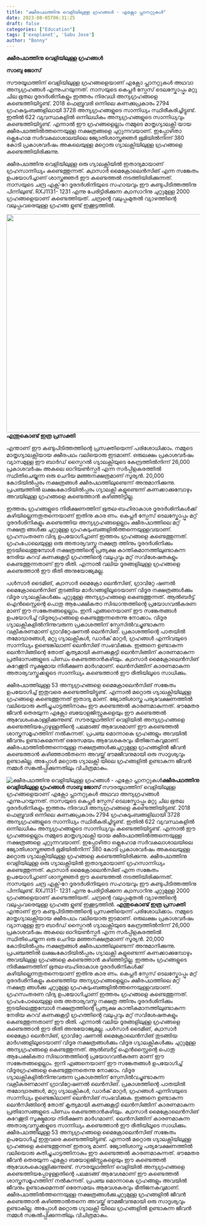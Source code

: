 ```yaml
---
title: "ക്ഷീരപഥത്തിനു വെളിയിലുള്ള ഗ്രഹങ്ങൾ - എക്സോ പ്ലാനറ്റുകൾ"
date: 2023-08-05T06:31:25
draft: false
categories: ["Education"]
tags: ['exoplanet', 'Sabu Jose']
author: "Bonny"
---
```


<strong>ക്ഷീരപഥത്തിനു വെളിയിലുള്ള ഗ്രഹങ്ങൾ</strong>

<strong>സാബു ജോസ്</strong>

സൗരയൂഥത്തിന് വെളിയിലുള്ള ഗ്രഹങ്ങളെയാണ് എക്സോ പ്ലാനറ്റുകൾ അഥവാ അന്യഗ്രഹങ്ങൾ എന്നുപറയുന്നത്. നാസയുടെ കെപ്ലർ സ്പേസ് ടെലസ്കോപ്പും മറ്റു ചില ഭൂതല ദൂരദർശിനികളും ഇത്തരം നിരവധി അന്യഗ്രഹങ്ങളെ കണ്ടെത്തിയിട്ടുണ്ട്. 2018 ഫെബ്രുവരി ഒന്നിലെ കണക്കുപ്രകാരം 2794 ഗ്രഹകുടുംബങ്ങളിലായി 3728 അന്യഗ്രഹങ്ങളുടെ സാന്നിധ്യം സ്ഥിരീകരിച്ചിട്ടുണ്ട്. ഇതിൽ 622 വ്യവസ്ഥകളിൽ ഒന്നിലധികം അന്യഗ്രഹങ്ങളുടെ സാന്നിധ്യവും കണ്ടെത്തിയിട്ടുണ്ട്. എന്നാൽ ഈ ഗ്രഹങ്ങളെല്ലാം നമ്മുടെ മാതൃഗ്യാലക്സി യായ ക്ഷീരപഥത്തിൽത്തന്നെയുള്ള നക്ഷത്രങ്ങളെ ചുറ്റുന്നവയാണ്.
ഇപ്പോഴിതാ ഒക്ലഹോമ സർവകലാശാലയിലെ ജ്യോതിശാസ്ത്രജ്ഞർ ഭൂമിയിൽനിന്ന് 380 കോടി പ്രകാശവർഷം അകലെയുള്ള മറ്റൊരു ഗ്യാലക്സിയിലുള്ള ഗ്രഹങ്ങളെ കണ്ടെത്തിയിരിക്കുന്നു.

ക്ഷീരപഥത്തിനു വെളിയിലുള്ള ഒരു ഗ്യാലക്സിയിൽ ഇതാദ്യമായാണ് ഗ്രഹസാന്നിധ്യം കണ്ടെത്തുന്നത്‌. ക്വാസാർ മൈക്രോലെൻസിങ് എന്ന സങ്കേതം ഉപയോഗിച്ചാണ് ശാസ്ത്രജ്ഞർ ഈ കണ്ടെത്തൽ നടത്തിയിരിക്കുന്നത്. നാസയുടെ ചന്ദ്ര എക്സ്‐റേ ദൂരദർശിനിയുടെ സഹായവും ഈ കണ്ടുപിടിത്തത്തിനു പിന്നിലുണ്ട്. RXJ1131- 1231 എന്നു പേരിട്ടിരിക്കുന്ന ക്വാസാറിനു ചുറ്റുമുള്ള 2000 ഗ്രഹങ്ങളെയാണ് കണ്ടെത്തിയത്. ചന്ദ്രന്റെ വലുപ്പംമുതൽ വ്യാഴത്തിന്റെ വലുപ്പംവരെയുള്ള ഗ്രഹങ്ങ ളുണ്ട് ഇക്കൂട്ടത്തിൽ.

<strong><a href="https://cdn.boolokam.com/articles/2023/08/33ttt.jpg"><img class="size-large wp-image-406163 aligncenter" src="https://cdn.boolokam.com/articles/2023/08/33ttt-1024x569.jpg" alt="" width="1024" height="569" /></a>എന്തുകൊണ്ട്‌ ഇത്ര പ്രസക്തി</strong>

എന്താണ് ഈ കണ്ടുപിടിത്തത്തിന്റെ പ്രസക്തിയെന്ന് പരിശോധിക്കാം. നമ്മുടെ മാതൃഗ്യാലക്സിയായ ക്ഷീരപഥം വലിയൊരു ഇടമാണ്. ഒരുലക്ഷം പ്രകാശവർഷം വ്യാസമുള്ള ഈ ബാർഡ് സ്പൈറൽ ഗ്യാലക്സിയുടെ കേന്ദ്രത്തിൽനിന്ന് 26,000 പ്രകാശവർഷം അകലെ ഓറിയൺസ്പർ എന്ന സർപ്പിളകരത്തിൽ സ്ഥിതിചെയ്യുന്ന ഒരു ചെറിയ മഞ്ഞനക്ഷത്രമാണ് സൂര്യൻ. 20,000 കോടിയിൽപ്പരം നക്ഷത്രങ്ങൾ ക്ഷീരപഥത്തിലുണ്ടെന്ന് അനുമാനിക്കുന്നു. പ്രപഞ്ചത്തിൽ ലക്ഷംകോടിയിൽപ്പരം ഗ്യാലക്സി കളുണ്ടെന്ന് കണക്കാക്കുമ്പോഴും അവയിലുള്ള ഗ്രഹങ്ങളെ കണ്ടെത്താൻ കഴിഞ്ഞിട്ടില്ല.

ഇത്തരം ഗ്രഹങ്ങളുടെ നിരീക്ഷണത്തിന് ഭൂതല‐ബഹിരാകാശ ദൂരദർശിനികൾക്ക് കഴിയില്ലെന്നതുതന്നെയാണ് ഇതിനു കാര ണം. കെപ്ലർ സ്പേസ് ടെലസ്കോപ്പും മറ്റ് ദൂരദർശിനികളും കണ്ടെത്തിയ അന്യഗ്രഹങ്ങളെല്ലാം ക്ഷീരപഥത്തിലെ മറ്റ് നക്ഷത്ര ങ്ങൾക്കു ചുറ്റുമുള്ള ഗ്രഹകുടുംബങ്ങളിൽത്തന്നെയുള്ളവയാണ്. ഗ്രഹസംതരണ വിദ്യ ഉപയോഗിച്ചാണ് ഇത്തരം ഗ്രഹങ്ങളെ കണ്ടെത്തുന്നത്. ഗ്രഹംപോലെയുള്ള ഒരു അതാര്യവസ്തു നക്ഷത്ര ത്തിനും ദൂരദർശിനിക്കും ഇടയിലെത്തുമ്പോൾ നക്ഷത്രത്തിന്റെ പ്രത്യക്ഷ കാന്തികമാനത്തിലുണ്ടാകുന്ന നേരിയ കുറവ് കണക്കുകൂട്ടി ഗ്രഹത്തിന്റെ വലുപ്പവും മറ്റ് സവിശേഷതകളും കെണ്ടത്തുന്നതാണ് ഈ രീതി. എന്നാൽ വലിയ ദൂരങ്ങളിലുള്ള ഗ്രഹങ്ങളെ കണ്ടെത്താൻ ഈ രീതി അനുയോജ്യമല്ല.

പൾസാർ ടൈമിങ്, ക്വാസാർ മൈക്രോ ലെൻസിങ്, ഗ്രാവിറ്റേ ഷണൽ മൈക്രോലെൻസിങ് തുടങ്ങിയ മാർഗങ്ങളിലൂടെയാണ് വിദൂര നക്ഷത്രങ്ങൾക്കും വിദൂര ഗ്യാലക്സികൾക്കും ചുറ്റുമുള്ള അന്യഗ്രഹങ്ങളെ കെണ്ടത്തുന്നത്. ആൽബർട്ട് ഐൻസ്റ്റൈന്റെ പൊതു ആപേക്ഷികതാ സിദ്ധാന്തത്തിന്റെ പ്രയോഗവൽകരണ മാണ് ഈ സങ്കേതങ്ങളെല്ലാം. ഇനി എങ്ങനെയാണ് ഈ സങ്കേതങ്ങൾ ഉപയോഗിച്ച് വിദൂരഗ്രഹങ്ങളെ കെണ്ടത്തുന്നതെന്നു നോക്കാം. വിദൂര ഗ്യാലക്സികളിൽനിന്നുവരുന്ന പ്രകാശത്തിന് സ്പേസിൽവച്ചുണ്ടാകുന്ന വക്രീകരണമാണ് ഗ്രാവിറ്റേഷണൽ ലെൻസിങ്. പ്രകാശത്തിന്റെ പാതയിൽ തമോദ്വാരങ്ങൾ, മറ്റു ഗ്യാലക്സികൾ, ഡാർക് മാറ്റർ, ഗ്രഹങ്ങൾ എന്നിവയുടെ സാന്നിധ്യം ഉണ്ടെങ്കിലാണ് ലെൻസിങ് സംഭവിക്കുക. ഇങ്ങനെ ഉണ്ടാകുന്ന ലെൻസിങ്ങിന്റെ തോത് കൃത്യമായി കണക്കുകൂട്ടി ലെൻസിങ്ങിന് കാരണമാകുന്ന പ്രതിഭാസങ്ങളുടെ പിണ്ഡം കെണ്ടത്താൻകഴിയും. ക്വാസാർ മൈക്രോലെൻസിങ് കുറേക്കൂടി സൂക്ഷ്മമായ നിരീക്ഷണ മാർഗമാണ്. ലെൻസിങ്ങിന് കാരണമാകുന്ന അതാര്യവസ്തുക്കളുടെ സാന്നിധ്യം കണ്ടെത്താൻ ഈ രീതിയിലൂടെ സാധിക്കും.

ക്ഷീരപഥത്തിലുള്ള 53 അന്യഗ്രഹങ്ങളെ മൈക്രോലെൻസിങ് സങ്കേതം ഉപയോഗിച്ച് ഇതുവരെ കണ്ടെത്തിയിട്ടുണ്ട്. എന്നാൽ മറ്റൊരു ഗ്യാലക്സിയിലുള്ള ഗ്രഹങ്ങളെ കണ്ടെത്തുന്നത് ഇതാദ്യ മാണ്.
ജ്യോതിശാസ്ത്ര പര്യവേക്ഷണത്തിൽ വലിയൊരു കുതിച്ചുചാട്ടത്തിനാകും ഈ കണ്ടെത്തൽ കാരണമാകുന്നത്. ഭൗമേതര ജീവൻ തെരയുന്ന എക്സോ ബയോളജിസ്റ്റുകളെയും ഈ കണ്ടെത്തൽ ആവേശംകൊള്ളിക്കുന്നുണ്ട്. സൗരയൂഥത്തിന് വെളിയിൽ അന്യഗ്രഹങ്ങളെ കണ്ടെത്തിയപ്പോഴുള്ളതിന്റെ പലമടങ്ങ് ആവേശമാണ് ഈ കണ്ടെത്തൽ ശാസ്ത്രസമൂഹത്തിന് നൽകുന്നത്. പ്രപഞ്ച മൊന്നാകെ ഗ്രഹങ്ങളും അവയിൽ ജീവനും ഉണ്ടാകുമെന്നത് ഒരേസമയം ആവേശകരവും ഭീതിജനകവുമാണ്.
ക്ഷീരപഥത്തിൽത്തന്നെയുള്ള നക്ഷത്രങ്ങൾക്കുചുറ്റുമുള്ള ഗ്രഹങ്ങളിൽ ജീവൻ കണ്ടെത്താൻ കഴിഞ്ഞാൽതന്നെ അവയ്ക്ക് ഭൗമജീവനുമായി ഒരു സാദൃശ്യവും ഉണ്ടാകില്ല. അപ്പോൾ മറ്റൊരു ഗ്യാലക്സി യിലെ ഗ്രഹങ്ങളിൽ ഉണ്ടാകുന്ന ജീവൻ നമ്മൾ സങ്കൽപ്പിക്കുന്നതിലും വിചിത്രമാകും.


![ക്ഷീരപഥത്തിനു വെളിയിലുള്ള ഗ്രഹങ്ങൾ - എക്സോ പ്ലാനറ്റുകൾ](https://cdn.boolokam.com/articles/2023/08/33ttt-1024x569.jpg)**ക്ഷീരപഥത്തിനു വെളിയിലുള്ള ഗ്രഹങ്ങൾ** **സാബു ജോസ്** സൗരയൂഥത്തിന് വെളിയിലുള്ള ഗ്രഹങ്ങളെയാണ് എക്സോ പ്ലാനറ്റുകൾ അഥവാ അന്യഗ്രഹങ്ങൾ എന്നുപറയുന്നത്. നാസയുടെ കെപ്ലർ സ്പേസ് ടെലസ്കോപ്പും മറ്റു ചില ഭൂതല ദൂരദർശിനികളും ഇത്തരം നിരവധി അന്യഗ്രഹങ്ങളെ കണ്ടെത്തിയിട്ടുണ്ട്. 2018 ഫെബ്രുവരി ഒന്നിലെ കണക്കുപ്രകാരം 2794 ഗ്രഹകുടുംബങ്ങളിലായി 3728 അന്യഗ്രഹങ്ങളുടെ സാന്നിധ്യം സ്ഥിരീകരിച്ചിട്ടുണ്ട്. ഇതിൽ 622 വ്യവസ്ഥകളിൽ ഒന്നിലധികം അന്യഗ്രഹങ്ങളുടെ സാന്നിധ്യവും കണ്ടെത്തിയിട്ടുണ്ട്. എന്നാൽ ഈ ഗ്രഹങ്ങളെല്ലാം നമ്മുടെ മാതൃഗ്യാലക്സി യായ ക്ഷീരപഥത്തിൽത്തന്നെയുള്ള നക്ഷത്രങ്ങളെ ചുറ്റുന്നവയാണ്. ഇപ്പോഴിതാ ഒക്ലഹോമ സർവകലാശാലയിലെ ജ്യോതിശാസ്ത്രജ്ഞർ ഭൂമിയിൽനിന്ന് 380 കോടി പ്രകാശവർഷം അകലെയുള്ള മറ്റൊരു ഗ്യാലക്സിയിലുള്ള ഗ്രഹങ്ങളെ കണ്ടെത്തിയിരിക്കുന്നു. ക്ഷീരപഥത്തിനു വെളിയിലുള്ള ഒരു ഗ്യാലക്സിയിൽ ഇതാദ്യമായാണ് ഗ്രഹസാന്നിധ്യം കണ്ടെത്തുന്നത്‌. ക്വാസാർ മൈക്രോലെൻസിങ് എന്ന സങ്കേതം ഉപയോഗിച്ചാണ് ശാസ്ത്രജ്ഞർ ഈ കണ്ടെത്തൽ നടത്തിയിരിക്കുന്നത്. നാസയുടെ ചന്ദ്ര എക്സ്‐റേ ദൂരദർശിനിയുടെ സഹായവും ഈ കണ്ടുപിടിത്തത്തിനു പിന്നിലുണ്ട്. RXJ1131- 1231 എന്നു പേരിട്ടിരിക്കുന്ന ക്വാസാറിനു ചുറ്റുമുള്ള 2000 ഗ്രഹങ്ങളെയാണ് കണ്ടെത്തിയത്. ചന്ദ്രന്റെ വലുപ്പംമുതൽ വ്യാഴത്തിന്റെ വലുപ്പംവരെയുള്ള ഗ്രഹങ്ങ ളുണ്ട് ഇക്കൂട്ടത്തിൽ. **[](https://cdn.boolokam.com/articles/2023/08/33ttt.jpg)എന്തുകൊണ്ട്‌ ഇത്ര പ്രസക്തി** എന്താണ് ഈ കണ്ടുപിടിത്തത്തിന്റെ പ്രസക്തിയെന്ന് പരിശോധിക്കാം. നമ്മുടെ മാതൃഗ്യാലക്സിയായ ക്ഷീരപഥം വലിയൊരു ഇടമാണ്. ഒരുലക്ഷം പ്രകാശവർഷം വ്യാസമുള്ള ഈ ബാർഡ് സ്പൈറൽ ഗ്യാലക്സിയുടെ കേന്ദ്രത്തിൽനിന്ന് 26,000 പ്രകാശവർഷം അകലെ ഓറിയൺസ്പർ എന്ന സർപ്പിളകരത്തിൽ സ്ഥിതിചെയ്യുന്ന ഒരു ചെറിയ മഞ്ഞനക്ഷത്രമാണ് സൂര്യൻ. 20,000 കോടിയിൽപ്പരം നക്ഷത്രങ്ങൾ ക്ഷീരപഥത്തിലുണ്ടെന്ന് അനുമാനിക്കുന്നു. പ്രപഞ്ചത്തിൽ ലക്ഷംകോടിയിൽപ്പരം ഗ്യാലക്സി കളുണ്ടെന്ന് കണക്കാക്കുമ്പോഴും അവയിലുള്ള ഗ്രഹങ്ങളെ കണ്ടെത്താൻ കഴിഞ്ഞിട്ടില്ല. ഇത്തരം ഗ്രഹങ്ങളുടെ നിരീക്ഷണത്തിന് ഭൂതല‐ബഹിരാകാശ ദൂരദർശിനികൾക്ക് കഴിയില്ലെന്നതുതന്നെയാണ് ഇതിനു കാര ണം. കെപ്ലർ സ്പേസ് ടെലസ്കോപ്പും മറ്റ് ദൂരദർശിനികളും കണ്ടെത്തിയ അന്യഗ്രഹങ്ങളെല്ലാം ക്ഷീരപഥത്തിലെ മറ്റ് നക്ഷത്ര ങ്ങൾക്കു ചുറ്റുമുള്ള ഗ്രഹകുടുംബങ്ങളിൽത്തന്നെയുള്ളവയാണ്. ഗ്രഹസംതരണ വിദ്യ ഉപയോഗിച്ചാണ് ഇത്തരം ഗ്രഹങ്ങളെ കണ്ടെത്തുന്നത്. ഗ്രഹംപോലെയുള്ള ഒരു അതാര്യവസ്തു നക്ഷത്ര ത്തിനും ദൂരദർശിനിക്കും ഇടയിലെത്തുമ്പോൾ നക്ഷത്രത്തിന്റെ പ്രത്യക്ഷ കാന്തികമാനത്തിലുണ്ടാകുന്ന നേരിയ കുറവ് കണക്കുകൂട്ടി ഗ്രഹത്തിന്റെ വലുപ്പവും മറ്റ് സവിശേഷതകളും കെണ്ടത്തുന്നതാണ് ഈ രീതി. എന്നാൽ വലിയ ദൂരങ്ങളിലുള്ള ഗ്രഹങ്ങളെ കണ്ടെത്താൻ ഈ രീതി അനുയോജ്യമല്ല. പൾസാർ ടൈമിങ്, ക്വാസാർ മൈക്രോ ലെൻസിങ്, ഗ്രാവിറ്റേ ഷണൽ മൈക്രോലെൻസിങ് തുടങ്ങിയ മാർഗങ്ങളിലൂടെയാണ് വിദൂര നക്ഷത്രങ്ങൾക്കും വിദൂര ഗ്യാലക്സികൾക്കും ചുറ്റുമുള്ള അന്യഗ്രഹങ്ങളെ കെണ്ടത്തുന്നത്. ആൽബർട്ട് ഐൻസ്റ്റൈന്റെ പൊതു ആപേക്ഷികതാ സിദ്ധാന്തത്തിന്റെ പ്രയോഗവൽകരണ മാണ് ഈ സങ്കേതങ്ങളെല്ലാം. ഇനി എങ്ങനെയാണ് ഈ സങ്കേതങ്ങൾ ഉപയോഗിച്ച് വിദൂരഗ്രഹങ്ങളെ കെണ്ടത്തുന്നതെന്നു നോക്കാം. വിദൂര ഗ്യാലക്സികളിൽനിന്നുവരുന്ന പ്രകാശത്തിന് സ്പേസിൽവച്ചുണ്ടാകുന്ന വക്രീകരണമാണ് ഗ്രാവിറ്റേഷണൽ ലെൻസിങ്. പ്രകാശത്തിന്റെ പാതയിൽ തമോദ്വാരങ്ങൾ, മറ്റു ഗ്യാലക്സികൾ, ഡാർക് മാറ്റർ, ഗ്രഹങ്ങൾ എന്നിവയുടെ സാന്നിധ്യം ഉണ്ടെങ്കിലാണ് ലെൻസിങ് സംഭവിക്കുക. ഇങ്ങനെ ഉണ്ടാകുന്ന ലെൻസിങ്ങിന്റെ തോത് കൃത്യമായി കണക്കുകൂട്ടി ലെൻസിങ്ങിന് കാരണമാകുന്ന പ്രതിഭാസങ്ങളുടെ പിണ്ഡം കെണ്ടത്താൻകഴിയും. ക്വാസാർ മൈക്രോലെൻസിങ് കുറേക്കൂടി സൂക്ഷ്മമായ നിരീക്ഷണ മാർഗമാണ്. ലെൻസിങ്ങിന് കാരണമാകുന്ന അതാര്യവസ്തുക്കളുടെ സാന്നിധ്യം കണ്ടെത്താൻ ഈ രീതിയിലൂടെ സാധിക്കും. ക്ഷീരപഥത്തിലുള്ള 53 അന്യഗ്രഹങ്ങളെ മൈക്രോലെൻസിങ് സങ്കേതം ഉപയോഗിച്ച് ഇതുവരെ കണ്ടെത്തിയിട്ടുണ്ട്. എന്നാൽ മറ്റൊരു ഗ്യാലക്സിയിലുള്ള ഗ്രഹങ്ങളെ കണ്ടെത്തുന്നത് ഇതാദ്യ മാണ്. ജ്യോതിശാസ്ത്ര പര്യവേക്ഷണത്തിൽ വലിയൊരു കുതിച്ചുചാട്ടത്തിനാകും ഈ കണ്ടെത്തൽ കാരണമാകുന്നത്. ഭൗമേതര ജീവൻ തെരയുന്ന എക്സോ ബയോളജിസ്റ്റുകളെയും ഈ കണ്ടെത്തൽ ആവേശംകൊള്ളിക്കുന്നുണ്ട്. സൗരയൂഥത്തിന് വെളിയിൽ അന്യഗ്രഹങ്ങളെ കണ്ടെത്തിയപ്പോഴുള്ളതിന്റെ പലമടങ്ങ് ആവേശമാണ് ഈ കണ്ടെത്തൽ ശാസ്ത്രസമൂഹത്തിന് നൽകുന്നത്. പ്രപഞ്ച മൊന്നാകെ ഗ്രഹങ്ങളും അവയിൽ ജീവനും ഉണ്ടാകുമെന്നത് ഒരേസമയം ആവേശകരവും ഭീതിജനകവുമാണ്. ക്ഷീരപഥത്തിൽത്തന്നെയുള്ള നക്ഷത്രങ്ങൾക്കുചുറ്റുമുള്ള ഗ്രഹങ്ങളിൽ ജീവൻ കണ്ടെത്താൻ കഴിഞ്ഞാൽതന്നെ അവയ്ക്ക് ഭൗമജീവനുമായി ഒരു സാദൃശ്യവും ഉണ്ടാകില്ല. അപ്പോൾ മറ്റൊരു ഗ്യാലക്സി യിലെ ഗ്രഹങ്ങളിൽ ഉണ്ടാകുന്ന ജീവൻ നമ്മൾ സങ്കൽപ്പിക്കുന്നതിലും വിചിത്രമാകും.
